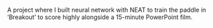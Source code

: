 A project where I built neural network with NEAT to train the paddle in ‘Breakout’ to score highly alongside a 15-minute PowerPoint film.

